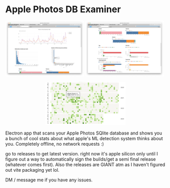 # Apple Photos DB Examiner
<div>
    <img src="readme_images/timeline.png" alt="Timeline" style="display: inline-block; width: 49%; height: auto;">
    <img src="readme_images/stats.png" alt="Stats" style="display: inline-block; width: 49%; height: auto;">
</div>
<p align="center">
   <img src="readme_images/activity_fig.png" alt="Github-style activity metric" style=" width:50%; height:auto;">
</p>

Electron app that scans your Apple Photos SQlite database and shows you a bunch of cool stats about what apple's ML detection system thinks about you. Completely offline, no network requests :)

go to releases to get latest version. right now it's apple silicon only until I figure out a way to automatically sign the builds/get a semi final release (whatever comes first). Also the releases are GIANT atm as I haven't figured out vite packaging yet lol. 

DM / message me if you have any issues. 